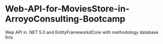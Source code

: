 # Web-API-for-MoviesStore-in-ArroyoConsulting-Bootcamp
Wep API in .NET 5.0 and EntityFrameworkdCore with methodology database firts
